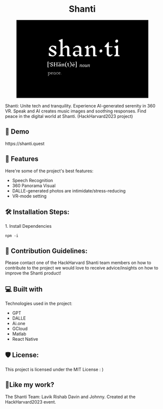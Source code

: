 <h1 align="center" id="title">Shanti</h1>

<p align="center"><img src="src/assets/Slice 2.png" alt="project-image"></p>


<p id="description">Shanti: Unite tech and tranquility. Experience AI-generated serenity in 360 VR. Speak and AI creates music images and soothing responses. Find peace in the digital world at Shanti. (HackHarvard2023 project)</p>

<h2>🚀 Demo</h2>

<p>https://shanti.quest</p>
  
  
<h2>🧐 Features</h2>

Here're some of the project's best features:

*   Speech Recognition
*   360 Panorama Visual
*   DALLE-generated photos are intimidate/stress-reducing
*   VR-mode setting

<h2>🛠️ Installation Steps:</h2>

<p>1. Install Dependencies</p>

```
npm -i
```

<h2>🍰 Contribution Guidelines:</h2>

Please contact one of the HackHarvard Shanti team members on how to contribute to the project we would love to receive advice/insights on how to improve the Shanti product!

  
  
<h2>💻 Built with</h2>

Technologies used in the project:

*   GPT
*   DALLE
*   Ai.one
*   GCloud
*   Matlab
*   React Native

<h2>🛡️ License:</h2>

This project is licensed under the MIT License : )

<h2>💖Like my work?</h2>

The Shanti Team: Lavik Rishab Davin and Johnny. Created at the HackHarvard2023 event.
